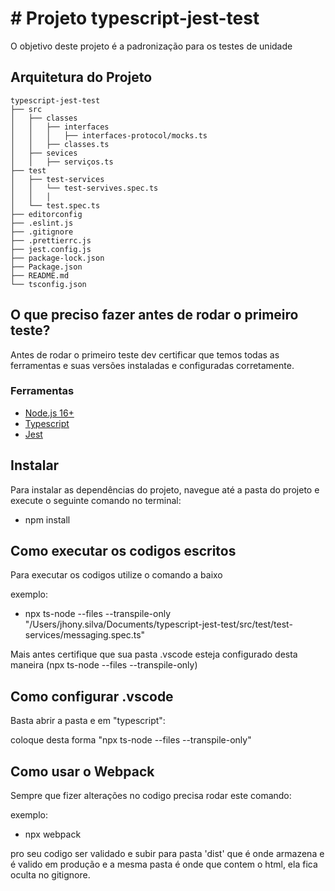 # # Projeto typescript-jest-test

O objetivo deste projeto é a padronização para os testes de unidade

## Arquitetura do Projeto
```
typescript-jest-test
├── src
│   ├── classes
│   │   ├── interfaces
│   │   │   ├── interfaces-protocol/mocks.ts
│   │   ├── classes.ts
│   ├── sevices
│   │   ├── serviços.ts
├── test
│   ├── test-services
│   │   └── test-servives.spec.ts
│   │   │
│   └── test.spec.ts
├── editorconfig
├── .eslint.js
├── .gitignore
├── .prettierrc.js
├── jest.config.js
├── package-lock.json
├── Package.json
├── README.md
└── tsconfig.json
```
## O que preciso fazer antes de rodar o primeiro teste?

Antes de rodar o primeiro teste dev certificar que temos todas as ferramentas e suas versões instaladas e configuradas corretamente.

### Ferramentas
- [Node.js 16+](https://nodejs.org/en)
- [Typescript](https://www.typescriptlang.org/download)
- [Jest](https://jestjs.io/pt-BR/docs/getting-started)

## Instalar
Para instalar as dependências do projeto, navegue até a pasta do projeto e execute o seguinte comando no terminal:

- npm install

## Como executar os codigos escritos

Para executar os codigos utilize o comando a baixo

exemplo:
- npx ts-node --files --transpile-only "/Users/jhony.silva/Documents/typescript-jest-test/src/test/test-services/messaging.spec.ts"

Mais antes certifique que sua pasta .vscode esteja configurado desta maneira (npx ts-node --files --transpile-only)

## Como configurar .vscode

Basta abrir a pasta e em "typescript":

coloque desta forma "npx ts-node --files --transpile-only"

## Como usar o Webpack

Sempre que fizer alterações no codigo precisa rodar este comando:

exemplo:
- npx webpack

pro seu codigo ser validado e subir para pasta 'dist' que é onde armazena e é valido em produção
e a mesma pasta é onde que contem o html, ela fica oculta no gitignore.
